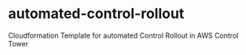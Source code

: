# automated-control-rollout
Cloudformation Template for automated Control Rollout in AWS Control Tower
